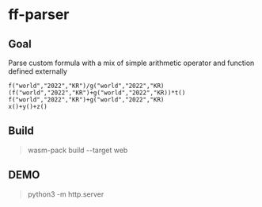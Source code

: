# ff-parser

## Goal
Parse custom formula with a mix of simple arithmetic operator and function defined externally


```text
f("world","2022","KR")/g("world","2022","KR)
(f("world","2022","KR")+g("world","2022","KR))*t()
f("world","2022","KR")+g("world","2022","KR)
x()+y()+z()

```
## Build
> wasm-pack build --target web

## DEMO
> python3 -m http.server